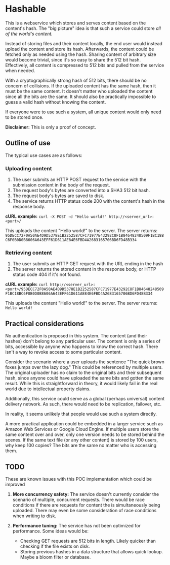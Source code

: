 # Hashable
This is a webservice which stores and serves content based on the content's hash. The "big picture" idea is that such a service could store _all of the world's content._ 

Instead of storing files and their content locally, the end user would instead upload the content and store its hash. 
Afterwards, the content could be fetched only as needed using the hash. Sharing content of arbitrary size would become 
trivial, since it's so easy to share the 512 bit hash. Effectively, all content is compressed to 512 bits and pulled 
from the service when needed.

With a cryptographically strong hash of 512 bits, there should be no concern of collisions. If the uploaded content 
has the same hash, then it must be the same content. It doesn't matter who uploaded the content since all the bits are 
the same. It should also be practically impossible to guess a valid hash without knowing the content.

If everyone were to use such a system, all unique content would only need to be stored once. 


**Disclaimer:** This is only a proof of concept.

## Outline of use
The typical use cases are as follows:

### Uploading content
1. The user submits an HTTP POST request to the service with the submission content in the body of the request.
2. The request body's bytes are converted into a SHA3 512 bit hash.
3. The request body's bytes are saved to disk.
4. The service returns HTTP status code 200 with the content's hash in the response body.

**cURL example:** `curl -X POST -d "Hello world!" http://<server_url>:<port>/`

This uploads the content "Hello world!" to the server. The server returns: 
`95DECC72F0A50AE4D9D5378E1B2252587CFC71977E43292C8F1B84648248509F1BC18BC6F0B0D0B8606A643EFF61D611AE84E6FBD4A2683165706BD6FD48B334`

### Retrieving content
1. The user submits an HTTP GET request with the URL ending in the hash
2. The server returns the stored content in the response body, or HTTP status code 404 if it's not found.

**cURL example:** `curl http://<server_url>:<port>/95DECC72F0A50AE4D9D5378E1B2252587CFC71977E43292C8F1B84648248509F1BC18BC6F0B0D0B8606A643EFF61D611AE84E6FBD4A2683165706BD6FD48B334`

This uploads the content "Hello world!" to the server. The server returns: 
`Hello world!`

## Practical considerations
No authentication is proposed in this system. The content (and their hashes) don't belong to any particular user. The
content is only a series of bits, accessible by anyone who happens to know the correct hash. There isn't a way to revoke
access to some particular content. 

Consider the scenario where a user uploads the sentence "The quick brown foxes jumps over the lazy dog." This could be 
referenced by multiple users. The original uploader has no claim to the original bits and their subsequent hash, since
anyone could have uploaded the same bits and gotten the same result. While this is straightforward in theory, it would 
likely fail in the real world due to intellectual property claims.

Additionally, this service could serve as a global (perhaps universal) content delivery network. As such, there would 
need to be replication, failover, etc. 

In reality, it seems unlikely that people would use such a system directly. 

A more practical application could be embedded in a larger service such as Amazon Web Services or Google Cloud Engine. 
If multiple users store the same content over and over, only one version needs to be stored behind the scenes. If the 
same text file (or any other content) is stored by 100 users, why keep 100 copies? The bits are the same no matter who 
is accessing them. 

## TODO
These are known issues with this POC implementation which could be improved

1. **More concurrency safety:** The service doesn't currently consider the scenario of multiple, concurrent requests.
There would be race conditions if there are requests for content the is simultaneously being uploaded. There may even 
be some consideration of race conditions when writing to disk.

2. **Performance tuning:** The service has not been optimized for performance. Some ideas would be:
    * Checking GET requests are 512 bits in length. Likely quicker than checking if the file exists on disk.
    * Storing previous hashes in a data structure that allows quick lookup. Maybe a bloom filter or database.
